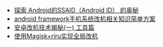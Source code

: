 - [探索 Android的SSAID（Android ID） 的奥秘](https://www.cnblogs.com/kezhuang/p/14623370.html)
- [android framework手机系统改机相关知识简单方案](https://blog.csdn.net/liaosongmao1/article/details/124844250)
- [安卓改机技术揭秘(一) 工具篇](https://blog.csdn.net/omnispace/article/details/78081615)
- [使用Magisk+riru实现全局改机](https://www.cnblogs.com/luoyesiqiu/p/magisk_riru.html)